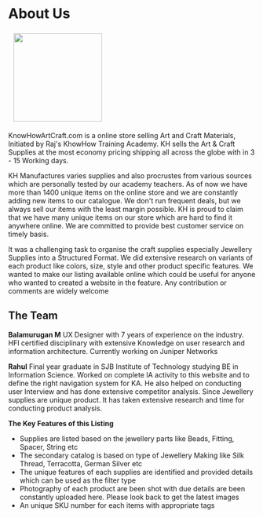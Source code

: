 <h1>About Us</h1>

<img src="http://www.knowhowartcraft.com/new/pub/media/logo/websites/1/KnowHow1.png" width="180" Style="padding: 4px; margin: 0 0 2px 7px; display: inline;">
<p>KnowHowArtCraft.com is a online store selling Art and Craft Materials, Initiated by Raj's KhowHow Training Academy. KH sells the Art & Craft Supplies at the most economy pricing shipping all across the globe with in 3 - 15 Working days.</p>

<p>KH Manufactures varies supplies and also procrustes from various sources which are personally tested by our academy teachers. As of now we have more than 1400 unique items on the online store and we are constantly adding new items to our catalogue. We don't run frequent deals, but we always sell our items with the least margin possible. KH is proud to claim that we have many unique items on our store which are hard to find it anywhere online. We are committed to provide best customer service on timely basis.</p>

<p>It was a challenging task to organise the craft supplies especially Jewellery Supplies into a Structured Format. We did extensive research on variants of each product like colors, size, style and other product specific features. We wanted to make our listing available online which could be useful for anyone who wanted to created a website in the feature. Any contribution or comments are widely welcome</p>

<h2>The Team</h2>
<p><b>Balamurugan M</b> UX Designer with 7 years of experience on the industry. HFI certified disciplinary with extensive Knowledge on user research and information architecture. Currently working on Juniper Networks</p>

<p><b>Rahul</b> Final year graduate in SJB Institute of Technology studying BE in Information Science. Worked on complete IA activity to this website and to define the right navigation system for KA. He also helped on conducting user Interview and has done extensive competitor analysis. Since Jewellery supplies are unique product. It has taken extensive research and time for conducting product analysis.</p>
  
 <b>The Key Features of this Listing</b>
 <ul><li>Supplies are listed based on the jewellery parts like Beads, Fitting, Spacer, String etc</li>
 <li>The secondary catalog is based on type of Jewellery Making like Silk Thread, Terracotta, German Silver etc</li>
 <li>The unique features of each supplies are identified and provided details which can be used as the filter type</li>
 <li>Photography of each product are been shot with due details are been constantly uploaded here. Please look back to get the latest images</li>
 <li>An unique SKU number for each items with appropriate tags</li>
 </ul>
  





